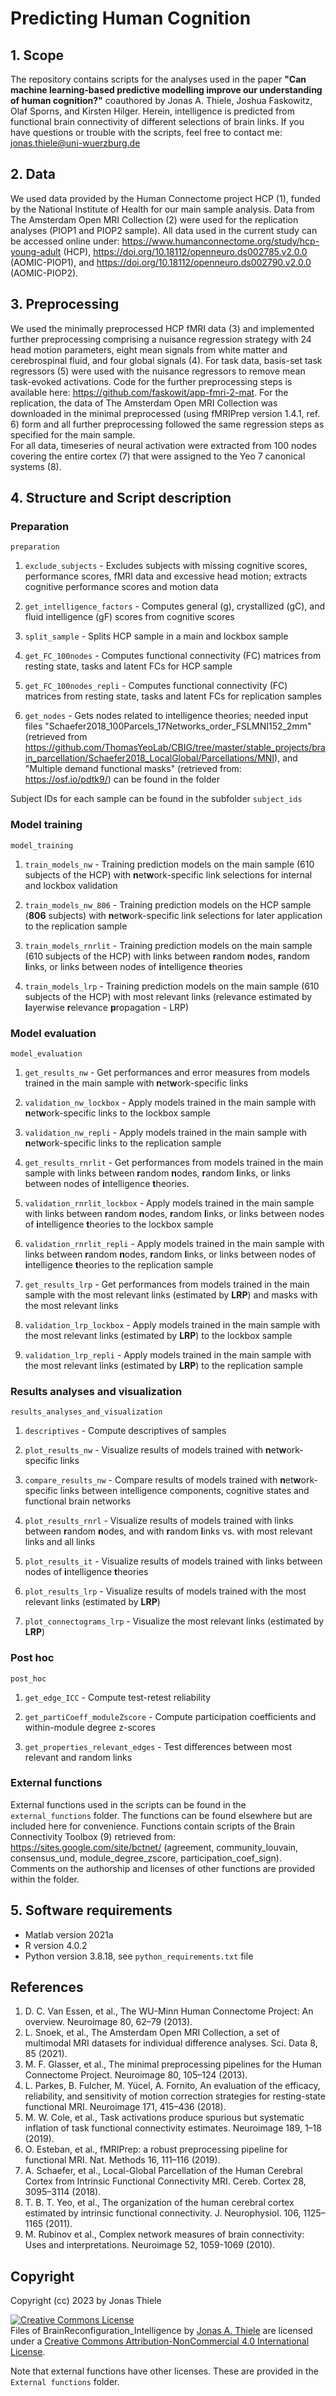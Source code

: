 # Predicting Human Cognition

## 1. Scope
The repository contains scripts for the analyses used in the paper **"Can machine learning-based predictive modelling improve our understanding of human cognition?"** coauthored by Jonas A. Thiele, Joshua Faskowitz, Olaf Sporns, and Kirsten Hilger. Herein, intelligence is predicted from functional brain connectivity of different selections of brain links. If you have questions or trouble with the scripts, feel free to contact me: jonas.thiele@uni-wuerzburg.de
## 2. Data
We used data provided by the Human Connectome project HCP (1), funded by the National Institute of Health for our main sample analysis. Data from The Amsterdam Open MRI Collection (2) were used for the replication analyses (PIOP1 and PIOP2 sample).
All data used in the current study can be accessed online under: https://www.humanconnectome.org/study/hcp-young-adult (HCP), https://doi.org/10.18112/openneuro.ds002785.v2.0.0 (AOMIC-PIOP1), and https://doi.org/10.18112/openneuro.ds002790.v2.0.0 (AOMIC-PIOP2).
## 3. Preprocessing
We used the minimally preprocessed HCP fMRI data (3) and implemented further preprocessing comprising a nuisance regression strategy with 24 head motion parameters, eight mean signals from white matter and cerebrospinal fluid, and four global signals (4). For task data, basis-set task regressors (5) were used with the nuisance regressors to remove mean task-evoked activations.
Code for the further preprocessing steps is available here: https://github.com/faskowit/app-fmri-2-mat.
For the replication, the data of The Amsterdam Open MRI Collection was downloaded in the minimal preprocessed (using fMRIPrep version 1.4.1, ref. 6) form and all further preprocessing followed the same regression steps as specified for the main sample.  
For all data, timeseries of neural activation were extracted from 100 nodes covering the entire cortex (7) that were assigned to the Yeo 7 canonical systems (8).
## 4. Structure and Script description
### Preparation 
`preparation`

1.	`exclude_subjects` - Excludes subjects with missing cognitive scores, performance scores, fMRI data and excessive head motion; extracts cognitive performance scores and motion data
  
  
2.	`get_intelligence_factors` - Computes general (g), crystallized (gC), and fluid intelligence (gF) scores from cognitive scores
  
  
3.	`split_sample` - Splits HCP sample in a main and lockbox sample
  
 
4.	`get_FC_100nodes` - Computes functional connectivity (FC) matrices from resting state, tasks and latent FCs for HCP sample


5.	`get_FC_100nodes_repli` - Computes functional connectivity (FC) matrices from resting state, tasks and latent FCs for replication samples

  
6.	`get_nodes` - Gets nodes related to intelligence theories; needed input files "Schaefer2018_100Parcels_17Networks_order_FSLMNI152_2mm" (retrieved from https://github.com/ThomasYeoLab/CBIG/tree/master/stable_projects/brain_parcellation/Schaefer2018_LocalGlobal/Parcellations/MNI), and "Multiple demand functional masks" (retrieved from: https://osf.io/pdtk9/) can be found in the folder


Subject IDs for each sample can be found in the subfolder `subject_ids`

### Model training
`model_training`

1.	`train_models_nw` - Training prediction models on the main sample (610 subjects of the HCP) with **n**et**w**ork-specific link selections for internal and lockbox validation 


2.	`train_models_nw_806`  - Training prediction models on the HCP sample (**806** subjects) with **n**et**w**ork-specific link selections for later application to the replication sample 


3.	`train_models_rnrlit` - Training prediction models on the main sample (610 subjects of the HCP) with links between **r**andom **n**odes, **r**andom **l**inks, or links between nodes of **i**ntelligence **t**heories


4.	`train_models_lrp` - Training prediction models on the main sample (610 subjects of the HCP) with most relevant links (relevance estimated by **l**ayerwise **r**elevance **p**ropagation - LRP)


### Model evaluation
`model_evaluation`

1.	`get_results_nw` - Get performances and error measures from models trained in the main sample with **n**et**w**ork-specific links

  
2. `validation_nw_lockbox` - Apply models trained in the main sample with **n**et**w**ork-specific links to the lockbox sample


3. `validation_nw_repli` - Apply models trained in the main sample with **n**et**w**ork-specific links to the replication sample


4. `get_results_rnrlit` - Get performances from models trained in the main sample with links between **r**andom **n**odes, **r**andom **l**inks, or links between nodes of **i**ntelligence **t**heories.
  
  
5. `validation_rnrlit_lockbox` - Apply models trained in the main sample with links between **r**andom **n**odes, **r**andom **l**inks, or links between nodes of **i**ntelligence **t**heories to the lockbox sample

   
6.	`validation_rnrlit_repli` - Apply models trained in the main sample with links between **r**andom **n**odes, **r**andom **l**inks, or links between nodes of **i**ntelligence **t**heories to the replication sample


7.	`get_results_lrp` - Get performances from models trained in the main sample with the most relevant links (estimated by **LRP**) and masks with the most relevant links


8.	`validation_lrp_lockbox` - Apply models trained in the main sample with the most relevant links (estimated by **LRP**) to the lockbox sample


9.	`validation_lrp_repli` - Apply models trained in the main sample with the most relevant links (estimated by **LRP**) to the replication sample

### Results analyses and visualization
`results_analyses_and_visualization`

1.	`descriptives` - Compute descriptives of samples

  
2.	`plot_results_nw` - Visualize results of models trained with **n**et**w**ork-specific links

   
4.	`compare_results_nw` - Compare results of models trained with **n**et**w**ork-specific links between intelligence components, cognitive states and functional brain networks

   
6.	`plot_results_rnrl` - Visualize results of models trained with links between **r**andom **n**odes, and with **r**andom **l**inks vs. with most relevant links and all links

   
8.	`plot_results_it` - Visualize results of models trained with links between nodes of **i**ntelligence **t**heories

   
10.	`plot_results_lrp` - Visualize results of models trained with the most relevant links (estimated by **LRP**)

    
12.	`plot_connectograms_lrp` - Visualize the most relevant links (estimated by **LRP**)

### Post hoc
`post_hoc`

1.	`get_edge_ICC` - Compute test-retest reliability

   
2.	`get_partiCoeff_moduleZscore` - Compute participation coefficients and within-module degree z-scores

   
3.	`get_properties_relevant_edges` - Test differences between most relevant and random links


### External functions 

External functions used in the scripts can be found in the `external_functions` folder. The functions can be found elsewhere but are included here for convenience. Functions contain scripts of the Brain Connectivity Toolbox (9) retrieved from: https://sites.google.com/site/bctnet/ (agreement, community_louvain, consensus_und, module_degree_zscore, participation_coef_sign). Comments on the authorship and licenses of other functions are provided within the folder.

## 5. Software requirements
-	Matlab version 2021a
-	R version 4.0.2
- Python version 3.8.18, see `python_requirements.txt` file

## References
1.	D. C. Van Essen, et al., The WU-Minn Human Connectome Project: An overview. Neuroimage 80, 62–79 (2013).
2.	L. Snoek, et al., The Amsterdam Open MRI Collection, a set of multimodal MRI datasets for individual difference analyses. Sci. Data 8, 85 (2021).
3.	M. F. Glasser, et al., The minimal preprocessing pipelines for the Human Connectome Project. Neuroimage 80, 105–124 (2013).
4.	L. Parkes, B. Fulcher, M. Yücel, A. Fornito, An evaluation of the efficacy, reliability, and sensitivity of motion correction strategies for resting-state functional MRI. Neuroimage 171, 415–436 (2018).
5.	M. W. Cole, et al., Task activations produce spurious but systematic inflation of task functional connectivity estimates. Neuroimage 189, 1–18 (2019).
6.	O. Esteban, et al., fMRIPrep: a robust preprocessing pipeline for functional MRI. Nat. Methods 16, 111–116 (2019).
7.	A. Schaefer, et al., Local-Global Parcellation of the Human Cerebral Cortex from Intrinsic Functional Connectivity MRI. Cereb. Cortex 28, 3095–3114 (2018).
8.  T. B. T. Yeo, et al., The organization of the human cerebral cortex estimated by intrinsic functional connectivity. J. Neurophysiol. 106, 1125–1165 (2011).
9.  M. Rubinov et al., Complex network measures of brain connectivity: Uses and interpretations. Neuroimage 52, 1059-1069 (2010). 

## Copyright
Copyright (cc) 2023 by Jonas Thiele

<a rel="license" href="http://creativecommons.org/licenses/by-nc/4.0/"><img alt="Creative Commons License" style="border-width:0" src="https://i.creativecommons.org/l/by-nc/4.0/88x31.png" /></a><br /><span xmlns:dct="http://purl.org/dc/terms/" property="dct:title">Files of BrainReconfiguration_Intelligence</span> by <a xmlns:cc="http://creativecommons.org/ns#" href="https://github.com/jonasAthiele/BrainReconfiguration_Intelligence" property="cc:attributionName" rel="cc:attributionURL">Jonas A. Thiele</a> are licensed under a <a rel="license" href="http://creativecommons.org/licenses/by-nc/4.0/">Creative Commons Attribution-NonCommercial 4.0 International License</a>.

Note that external functions have other licenses. These are provided in the `External functions` folder.
